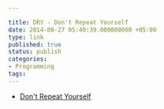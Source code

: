 ```yaml
---

title: DRY - Don't Repeat Yourself
date: 2014-08-27 05:40:39.000000000 +05:00
type: link
published: true
status: publish
categories:
- Programming
tags:
---
```


- [Don't Repeat Yourself](http://programmer.97things.oreilly.com/wiki/index.php/Don%27t_Repeat_Yourself)
